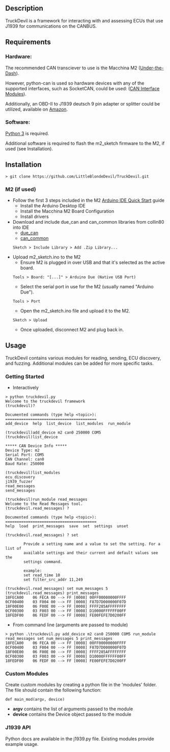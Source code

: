 ## Description

TruckDevil is a framework for interacting with and assessing ECUs that use J1939 for communications on the CANBUS.

## Requirements

### Hardware:

The recommended CAN transciever to use is the Macchina M2 ([Under-the-Dash](https://www.macchina.cc/catalog/m2-boards/m2-under-dash)).

However, python-can is used so hardware devices with any of the supported interfaces, such as SocketCAN, could be used: ([CAN Interface Modules](https://python-can.readthedocs.io/en/master/interfaces.html)).

Additionally, an OBD-II to J1939 deutsch 9 pin adapter or splitter could be utilized, available on [Amazon](https://www.amazon.com/gp/product/B073DJN7FG/ref=ppx_yo_dt_b_asin_title_o05_s00?ie=UTF8&psc=1).

### Software:

[Python 3](https://www.python.org/downloads/) is required.

Additional software is required to flash the m2_sketch firmware to the M2, if used (see Installation).

## Installation
```
> git clone https://github.com/LittleBlondeDevil/TruckDevil.git
```
### M2 (if used)

- Follow the first 3 steps included in the M2 [Arduino IDE Quick Start](https://docs.macchina.cc/m2-docs/arduino) guide
    - Install the Arduino Desktop IDE
    - Install the Macchina M2 Board Configuration
    - Install drivers
- Download and include due_can and can_common libraries from collin80 into IDE
    - [due_can](https://github.com/collin80/due_can)
    - [can_common](https://github.com/collin80/can_common)
    ```
    Sketch > Include Library > Add .Zip Library...
    ```
- Upload m2_sketch.ino to the M2
    - Ensure M2 is plugged in over USB and that it's selected as the active board. 
    ```
    Tools > Board: "[...]" > Arduino Due (Native USB Port)
    ```
    - Select the serial port in use for the M2 (usually named "Arduino Due").
    ```
    Tools > Port
    ```
    - Open the m2_sketch.ino file and upload it to the M2.
    ```
    Sketch > Upload
    ```
    - Once uploaded, disconnect M2 and plug back in.

## Usage

TruckDevil contains various modules for reading, sending, ECU discovery, and fuzzing. Additional modules can be added
for more specific tasks.

### Getting Started
* Interactively 
```
> python truckdevil.py
Welcome to the truckdevil framework
(truckdevil)?

Documented commands (type help <topic>):
========================================
add_device  help  list_device  list_modules  run_module

(truckdevil)add_device m2 can0 250000 COM5
(truckdevil)list_device

***** CAN Device Info *****
Device Type: m2
Serial Port: COM5
CAN Channel: can0
Baud Rate: 250000

(truckdevil)list_modules
ecu_discovery
j1939_fuzzer
read_messages
send_messages

(truckdevil)run_module read_messages
Welcome to the Read Messages tool.
(truckdevil.read_messages) ?

Documented commands (type help <topic>):
========================================
help  load  print_messages  save  set  settings  unset

(truckdevil.read_messages) ? set

        Provide a setting name and a value to set the setting. For a list of
        available settings and their current and default values see the
        settings command.

        example:
        set read_time 10
        set filter_src_addr 11,249

(truckdevil.read_messages) set num_messages 5
(truckdevil.read_messages) print_messages
18FECA00    06 FECA 00 --> FF [0008] 00FF00000000FFFF
0CF00400    03 F004 00 --> FF [0008] F87D7D000000F07D
18F00E00    06 F00E 00 --> FF [0008] FFFF285AFFFFFFFF
0CF00300    03 F003 00 --> FF [0008] D10000FFFFFF00FF
18FEDF00    06 FEDF 00 --> FF [0008] FE00FEFE7D0200FF
```
* From command line (arguments are passed to module)
```
> python .\truckdevil.py add_device m2 can0 250000 COM5 run_module read_messages set num_messages 5 print_messages
18FECA00    06 FECA 00 --> FF [0008] 00FF00000000FFFF
0CF00400    03 F004 00 --> FF [0008] F87D7D000000F07D
18F00E00    06 F00E 00 --> FF [0008] FFFF285AFFFFFFFF
0CF00300    03 F003 00 --> FF [0008] D10000FFFFFF00FF
18FEDF00    06 FEDF 00 --> FF [0008] FE00FEFE7D0200FF
```

### Custom Modules

Create custom modules by creating a python file in the 'modules' folder. 
The file should contain the following function:
```
def main_mod(argv, device)
```
- <b>argv</b> contains the list of arguments passed to the module 
- <b>device</b> contains the Device object passed to the module

### J1939 API

Python docs are available in the j1939.py file. Existing modules provide example usage.

